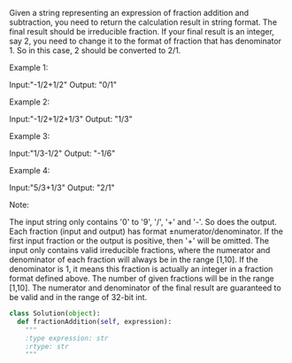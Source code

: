Given a string representing an expression of fraction addition and subtraction, you need to return the calculation result in string format. The final result should be irreducible fraction. If your final result is an integer, say 2, you need to change it to the format of fraction that has denominator 1. So in this case, 2 should be converted to 2/1.

Example 1:

Input:"-1/2+1/2"
Output: "0/1"



Example 2:

Input:"-1/2+1/2+1/3"
Output: "1/3"



Example 3:

Input:"1/3-1/2"
Output: "-1/6"



Example 4:

Input:"5/3+1/3"
Output: "2/1"



Note:

The input string only contains '0' to '9', '/', '+' and '-'. So does the output.
Each fraction (input and output) has format ±numerator/denominator. If the first input fraction or the output is positive, then '+' will be omitted.
The input only contains valid irreducible fractions, where the numerator and denominator of each fraction will always be in the range [1,10]. If the denominator is 1, it means this fraction is actually an integer in a fraction format defined above. 
The number of given fractions will be in the range [1,10].
The numerator and denominator of the final result are guaranteed to be valid and in the range of 32-bit int.




```python
class Solution(object):
  def fractionAddition(self, expression):
    """
    :type expression: str
    :rtype: str
    """
```
